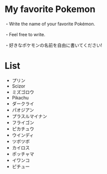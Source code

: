 # My favorite Pokemon
・Write the name of your favorite Pokémon.

・Feel free to write.

・好きなポケモンの名前を自由に書いてください!

# List
- プリン
- Scizor
- ミズゴロウ
- Pikachu
- ダークライ
- パオジアン
- プラスルマイナン
- フライゴン
- ピカチュウ
- ウインディ
- ツボツボ
- カイロス
- ポッチャマ
- イワンコ
- ピチュー
